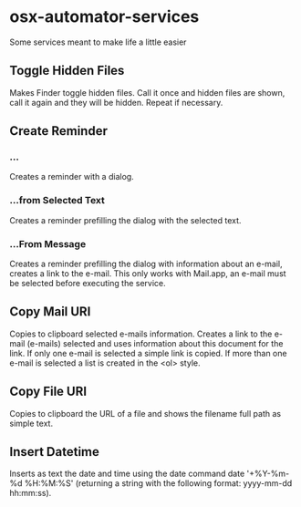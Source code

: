 # osx-automator-services
Some services meant to make life a little easier

## Toggle Hidden Files
Makes Finder toggle hidden files. Call it once and hidden files are shown, call it again and they will be hidden. Repeat if necessary.

## Create Reminder
### ...
Creates a reminder with a dialog.

### ...from Selected Text
Creates a reminder prefilling the dialog with the selected text.

### ...From Message
Creates a reminder prefilling the dialog with information about an e-mail, creates a link to the e-mail. This only works with Mail.app, an e-mail must be selected before executing the service.

## Copy Mail URI
Copies to clipboard selected e-mails information. Creates a link to the e-mail (e-mails) selected and uses information about this document for the link. If only one e-mail is selected a simple link is copied. If more than one e-mail is selected a list is created in the &lt;ol&gt; style.

## Copy File URI
Copies to clipboard the URL of a file and shows the filename full path as simple text.

## Insert Datetime
Inserts as text the date and time using the date command date '+%Y-%m-%d %H:%M:%S' (returning a string with the following format: yyyy-mm-dd hh:mm:ss).